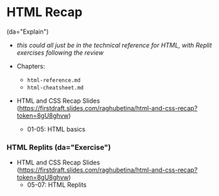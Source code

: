 # HTML Recap 

(da="Explain")

  - *this could all just be in the technical reference for HTML, with Replit exercises following the review*

  - Chapters:
    - `html-reference.md`
    - `html-cheatsheet.md`

  - HTML and CSS Recap Slides (https://firstdraft.slides.com/raghubetina/html-and-css-recap?token=8gU8ghvw)  
    - 01-05: HTML basics

### HTML Replits (da="Exercise")

  - HTML and CSS Recap Slides (https://firstdraft.slides.com/raghubetina/html-and-css-recap?token=8gU8ghvw)  
    - 05-07: HTML Replits
